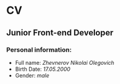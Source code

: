 # CV

## Junior Front-end Developer

### Personal information:

- Full name: _Zhevnerov Nikolai Olegovich_
- Birth Date: _17.05.2000_
- Gender: _male_
